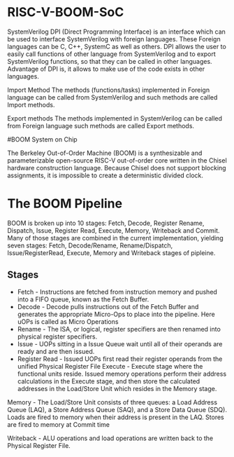 # RISC-V-BOOM-SoC

SystemVerilog DPI (Direct Programming Interface) is an interface which can be used to interface SystemVerilog with foreign languages. These Foreign languages can be C, C++, SystemC as well as others.
DPI allows the user to easily call functions of other language from SystemVerilog and to export SystemVerilog functions, so that they can be called in other languages.
Advantage of DPI is,  it allows to make use of the code exists in other languages.

Import Method
The methods (functions/tasks) implemented in Foreign language can be called from SystemVerilog and such methods are called Import methods.

Export methods
The methods implemented in SystemVerilog can be called from Foreign language such methods are called Export methods.


#BOOM System on Chip

The Berkeley Out-of-Order Machine (BOOM) is a synthesizable and parameterizable open-source RISC-V out-of-order core written in the Chisel hardware construction language. Because Chisel does not support blocking assignments, it is impossible to create a deterministic divided clock.

# The BOOM Pipeline
BOOM is broken up into 10 stages: Fetch, Decode, Register Rename, Dispatch, Issue, Register Read, Execute, Memory, Writeback and Commit. 
Many of those stages are combined in the current implementation, yielding seven stages: Fetch, Decode/Rename, Rename/Dispatch, Issue/RegisterRead, Execute, Memory and Writeback stages of pipleine.


## Stages
* Fetch - Instructions are fetched from instruction memory and pushed into a FIFO queue, known as the Fetch Buffer.
* Decode - Decode pulls instructions out of the Fetch Buffer and generates the appropriate Micro-Ops to place into the pipeline. Here uOPs is called as Micro Operations
* Rename - The ISA, or logical, register specifiers are then renamed into physical register specifiers.
* Issue - UOPs sitting in a Issue Queue wait until all of their operands are ready and are then issued.
* Register Read - Issued UOPs first read their register operands from the unified Physical Register File 
Execute - Execute stage where the functional units reside. Issued memory operations perform their address calculations in the Execute stage, and then store the calculated addresses in the Load/Store Unit which resides in the Memory stage.

Memory - The Load/Store Unit consists of three queues: a Load Address Queue (LAQ), a Store Address Queue (SAQ), and a Store Data Queue (SDQ). Loads are fired to memory when their address is present in the LAQ. Stores are fired to memory at Commit time

Writeback - ALU operations and load operations are written back to the Physical Register File.
